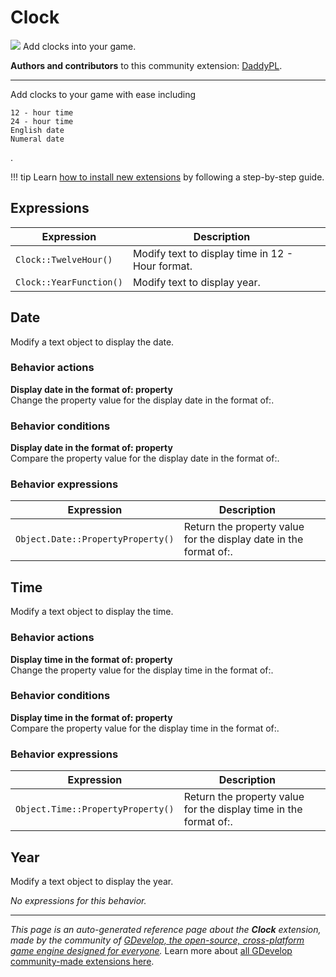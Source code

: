 # Clock

<img src="https://resources.gdevelop-app.com/assets/Icons/clock-time-eight.svg" class="extension-icon"></img>
Add clocks into your game.

**Authors and contributors** to this community extension: [DaddyPL](https://gd.games/DaddyPL).

---

Add clocks to your game with ease including

    12 - hour time
    24 - hour time
    English date
    Numeral date
.

!!! tip
    Learn [how to install new extensions](/gdevelop5/extensions/search) by following a step-by-step guide.

## Expressions

| Expression | Description |  |
|-----|-----|-----|
| `Clock::TwelveHour()` | Modify text to display time in 12 - Hour format. ||
| `Clock::YearFunction()` | Modify text to display year. ||

## Date 

Modify a text object to display the date. 

### Behavior actions

**Display date in the format of: property**  
Change the property value for the display date in the format of:.

### Behavior conditions

**Display date in the format of: property**  
Compare the property value for the display date in the format of:.

### Behavior expressions

| Expression | Description |  |
|-----|-----|-----|
| `Object.Date::PropertyProperty()` | Return the property value for the display date in the format of:. ||

## Time 

Modify a text object to display the time. 

### Behavior actions

**Display time in the format of: property**  
Change the property value for the display time in the format of:.

### Behavior conditions

**Display time in the format of: property**  
Compare the property value for the display time in the format of:.

### Behavior expressions

| Expression | Description |  |
|-----|-----|-----|
| `Object.Time::PropertyProperty()` | Return the property value for the display time in the format of:. ||

## Year 

Modify a text object to display the year. 

_No expressions for this behavior._


---

*This page is an auto-generated reference page about the **Clock** extension, made by the community of [GDevelop, the open-source, cross-platform game engine designed for everyone](https://gdevelop.io/).* Learn more about [all GDevelop community-made extensions here](/gdevelop5/extensions).